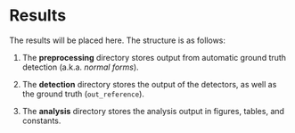 # Results

The results will be placed here. The structure is as follows:

1. The **preprocessing** directory stores output from automatic ground truth 
   detection (a.k.a. *normal forms*). 

2. The **detection** directory stores the output of the detectors, as well as 
   the ground truth (``out_reference``).

3. The **analysis** directory stores the analysis output in figures, tables, 
   and constants.
